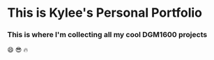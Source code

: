 # This is Kylee's Personal Portfolio
### This is where I'm collecting all my cool DGM1600 projects
:smile:
:sunglasses:
:fire: